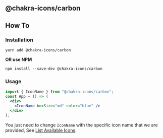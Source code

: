 ## @chakra-icons/carbon

## How To

### Installation

```console
yarn add @chakra-icons/carbon
```

**OR use NPM**

```console
npm install --save-dev @chakra-icons/carbon
```

### Usage

```jsx
import { IconName } from "@chakra-icons/carbon";
const App = () => (
  <div>
    <IconName boxSize="md" color="blue" />
  </div>
);
```

You just need to change `IconName` with the specific icon name that we are provided, See [List Available Icons](https://github.com/kodingdotninja/chakra-icons/tree/main/packages/@chakra-icons/carbon/snapshot.json).
